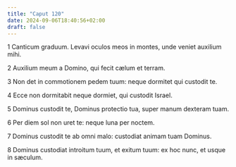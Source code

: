 ```yaml
---
title: "Caput 120"
date: 2024-09-06T18:40:56+02:00
draft: false
---
```




1 Canticum graduum. Levavi oculos meos in montes, unde veniet auxilium mihi.

2 Auxilium meum a Domino, qui fecit cælum et terram.

3 Non det in commotionem pedem tuum: neque dormitet qui custodit te.

4 Ecce non dormitabit neque dormiet, qui custodit Israel.

5 Dominus custodit te, Dominus protectio tua, super manum dexteram tuam.

6 Per diem sol non uret te: neque luna per noctem.

7 Dominus custodit te ab omni malo: custodiat animam tuam Dominus.

8 Dominus custodiat introitum tuum, et exitum tuum: ex hoc nunc, et usque in sæculum.

